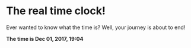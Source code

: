 # The real time clock!

Ever wanted to know what the time is? Well, your journey is about to end!

**The time is Dec 01, 2017, 19:04**